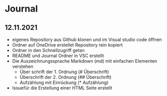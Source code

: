 # Journal

## 12.11.2021
* eigenes Repository aus Github klonen und im Visual studio code öffnen
* Ordner auf OneDrive erstellet Repository rein kopiert
* Ordner in den Schnellzugriff getan
* README und Journal Ordner in VSC erstellt
* Die Auszeichnungssprache Markdown (md) mit einfachen Elementen verstehen
    * Über schrift der 1. Ordnung (# Überschrift)
    * Überschrift der 2. Ordnung (## Überschrift)
    * Aufzählung mit Einrückung (* Aufzählung)
* Issuefür die Erstellung einer HTML Seite erstellt